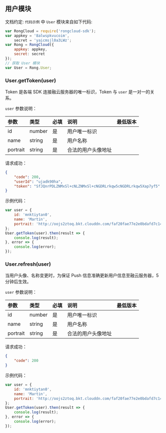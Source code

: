 ## 用户模块

文档约定: `代码示例` 中 `User` 模块来自如下代码:

```js
var RongCloud = require('rongcloud-sdk');
var appkey = '8alwspkvucoim', 
	secret = 'yaicmsjl0a3LWz';
var Rong = RongCloud({
	appkey: appkey,
	secret: secret
});
// 获取 User 模块
var User = Rong.User;
```

### User.getToken(user)

Token 是各端 SDK 连接融云服务器的唯一标识，Token 与 `user` 是一对一的关系。

`user` 参数说明：

| 参数   	 |	类型		| 必填	| 说明 							|最低版本		|
| :----------|:--------	|:-----	|:------------------------------|:-------- |
|	id		 |	number	|	是 	| 用户唯一标识					||
|	name	 |	string	|	是 	| 用户名称						||
|	portrait |	string	|	是 	| 合法的用户头像地址				| &nbsp;|

请求成功：

```json
{
    "code": 200,
    "userId": "ujadk90ha",
    "token": "SfJQnrPDLZNMxSl+cNLZNMxSl+cNGDRLrkqw5cNGDRLrkqw5Xap7yf5"
}
```

示例代码：

```js
var user = {
	id: 'mnktiytan0',
	name: 'Martin',
	portrait: 'http://oojs2ztoq.bkt.clouddn.com/faf20fae77e2e0bdafd7c148e6193418.jpg'
};
User.getToken(user).then(result => {
	console.log(result);
}, error => { 
	console.log(error);
});
```

### User.refresh(user)

当用户头像、名称变更时，为保证 Push 信息准确更新用户信息至融云服务器，5 分钟后生效。

`user` 参数说明：

| 参数   	 |	类型		| 必填	| 说明 							|最低版本		|
| :----------|:--------	|:-----	|:------------------------------|:-------- |
|	id		 |	number	|	是 	| 用户唯一标识					||
|	name	 |	string	|	是 	| 用户名称						||
|	portrait |	string	|	是 	| 合法的用户头像地址				| &nbsp;|

请求成功：

```json
{
    "code": 200
}
```

示例代码：

```js
var user = {
	id: 'mnktiytan0',
	name: 'Martin',
	portrait: 'http://oojs2ztoq.bkt.clouddn.com/faf20fae77e2e0bdafd7c148e6193418.jpg'
};
User.getToken(user).then(result => {
	console.log(result);
}, error => { 
	console.log(error);
});
```

